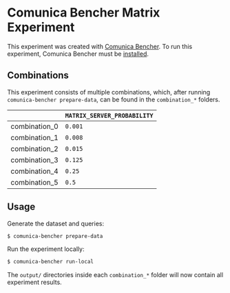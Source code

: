 # Comunica Bencher Matrix Experiment

This experiment was created with [Comunica Bencher](https://github.com/comunica/comunica-bencher).
To run this experiment, Comunica Bencher must be [installed](https://github.com/comunica/comunica-bencher#usage).

## Combinations

This experiment consists of multiple combinations, which,
after running `comunica-bencher prepare-data`, can be found in the `combination_*` folders.

| | `MATRIX_SERVER_PROBABILITY` |
|-|-|
| combination_0 | `0.001` |
| combination_1 | `0.008` |
| combination_2 | `0.015` |
| combination_3 | `0.125` |
| combination_4 | `0.25` |
| combination_5 | `0.5` |

## Usage

Generate the dataset and queries:

```bash
$ comunica-bencher prepare-data
```

Run the experiment locally:

```bash
$ comunica-bencher run-local
```

The `output/` directories inside each `combination_*` folder will now contain all experiment results.
